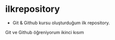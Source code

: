 # ilkrepository

- Git & Github kursu oluşturduğum ilk repository.

Git ve Github öğreniyorum ikinci kısım